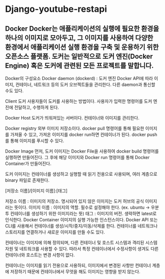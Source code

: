 # Django-youtube-restapi

Docker
Docker는 애플리케이션의 실행에 필요한 환경을 하나의 이미지로 모아두고, 그 이미지를 사용하여 다양한 환경에서 애플리케이션 실행 환경을 구축 및 운용하기 위한 오픈소스 플랫폼.
도커는 일반적으로 도커 엔진(Docker Engine) 혹은 도커에 관련된 모든 프로젝트를 말합니다.
--------
Docker의 구성요소
Docker daemon (dockerd) : 도커 엔진
Docker API에 따라 이미지, 컨테이너, 네트워크 등의 도커 오브젝트들을 관리한다. 다른 daemon과 통신할 수도 있다.

Client
도커 사용자들이 도커를 사용하는 방법이다. 사용자가 입력한 명령어를 도커 엔진에 전달하고, 수행하게 된다.

Docker Host
도커가 띄워져있는 서버이다. 컨테이너와 이미지를 관리한다.

Docker registry
외부 이미지 저장소이다. docker pull 명령어를 통해 필요한 이미지를 가져올 수 있고, 가져온 이미지를 docker run하면 컨테이너가 된다. docker push 를 통해 이미지를 푸시할 수 있다.

Docker Image
먼저, 도커 이미지는 Docker File을 사용하여 docker build 명령어를 실행하면 만들어진다. 그 후에 해당 이미지와 Docker run 명령어를 통해 Docker Container가 만들어진다.

도커 이미지는 컨테이너를 생성하고 실행할 때 읽기 전용으로 사용되며, 여러 계층으로 binary 파일로 존재한다.

[저장소 이름]/[이미지 이름]:[태그]

저장소 이름 : 이미지의 저장소. 명시되어 있지 않은 이미지는 도커 허브의 공식 이미지라는 뜻이다.
이미지 이름 : 이미지의 역할. 필수로 설정해야 한다. (ex. ubuntu -> 우분투 컨테이너를 생성하기 위한 이미지라는 뜻)
태그 : 이미지의 버전. 생략하면 latest로 인식한다.
Docker Container
이미지의 실행 가능한 인스턴스이다. Docker API 또는 CLI를 사용해서 컨테이너를 생성/시작/중지/이동/삭제를 한다. 컨테이너를 네트워크나 스토리지를 연결하거나 새로운 이미지를 만들 수도 있다.

컨테이너는 이미지에 의해 정의되며, 다른 컨테이너 및 호스트 시스템과 격리된 시스템 자원 및 네트워크를 사용할 수 있다. 따라서 특정 컨테이너에서 수정사항이 생겨도 다른 컨테이너와 호스트는 변경 사항이 없다.

컨테이너는 이미지를 읽기 전용으로 사용하되, 이미지에서 변경된 사항만 컨테이너 계층에 저장하기 때문에 컨테이너에서 무엇을 해도 이미지는 영향을 받지 않는다.

